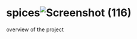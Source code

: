 # spices![Screenshot (116)](https://github.com/venkat-seenivasan/spices/assets/143518102/0beeb01a-2647-4e34-b680-5f7d2b96bd74)
overview of the project
